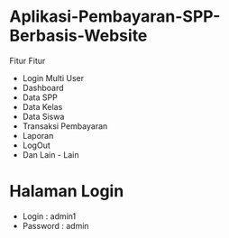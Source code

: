 # Aplikasi-Pembayaran-SPP-Berbasis-Website

Fitur Fitur 

* Login Multi User
* Dashboard
* Data SPP
* Data Kelas 
* Data Siswa
* Transaksi Pembayaran
* Laporan 
* LogOut
* Dan Lain - Lain

# Halaman Login

* Login     : admin1
* Password  : admin
